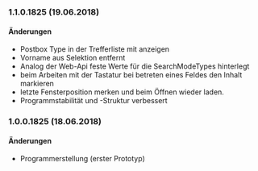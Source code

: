 
<a name="1.1.0.1825"></a>

### 1.1.0.1825 (19.06.2018)

#### &Auml;nderungen

* Postbox Type in der Trefferliste mit anzeigen
* Vorname aus Selektion entfernt
* Analog der Web-Api feste Werte für die SearchModeTypes hinterlegt
* beim Arbeiten mit der Tastatur bei betreten eines Feldes den Inhalt markieren
* letzte Fensterposition merken und beim Öffnen wieder laden.
* Programmstabilität und -Struktur verbessert

### 1.0.0.1825 (18.06.2018)

#### &Auml;nderungen

* Programmerstellung (erster Prototyp)
